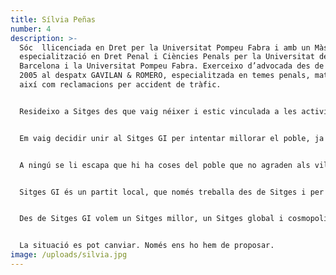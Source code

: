 ```yaml
---
title: Sílvia Peñas
number: 4
description: >-
  Sóc  llicenciada en Dret per la Universitat Pompeu Fabra i amb un Màster en
  especialització en Dret Penal i Ciències Penals per la Universitat de
  Barcelona i la Universitat Pompeu Fabra. Exerceixo d’advocada des de l’any
  2005 al despatx GAVILAN & ROMERO, especialitzada en temes penals, matrimonials
  així com reclamacions per accident de tràfic.


  Resideixo a Sitges des que vaig néixer i estic vinculada a les activitats culturals i socials del poble, participant activament. Sóc membre de la Junta Directiva i Presidenta de la Comissió del Carnaval de la Societat Recreativa El Retiro.  


  Em vaig decidir unir al Sitges GI per intentar millorar el poble, ja que crec que la situació de la nostra estimada Vila és bastant preocupant.


  A ningú se li escapa que hi ha coses del poble que no agraden als vilatans, ja que l’evolució que, en els últims anys, ha tingut la Vila no és la que hauria d’haver estat; però per més que critiquem, si no es fa res, la situació no canvia i, és per això que vaig decidir unir-me a Sitges GI quan m’ho van proposar, per fer el possible i per intentar millorar el meu poble.


  Sitges GI és un partit local, que només treballa des de Sitges i per Sitges, i crec que és, sense dubte, l’única manera de poder canviar les coses: amb gent de Sitges, que s’estimi el poble i que treballi per ell.


  Des de Sitges GI volem un Sitges millor, un Sitges global i cosmopolita, un Sitges net i segur, un Sitges que satisfaci  les necessitats dels vilatans, un Sitges que respecti  les nostres tradicions, un Sitges on tothom hi sigui benvingut i, sobretot, un Sitges que no permeti que les sitgetanes i els sitgetans es vegin obligats a marxar a viure fora del poble.


  La situació es pot canviar. Només ens ho hem de proposar.
image: /uploads/silvia.jpg
---
```

